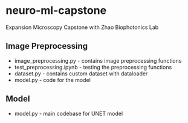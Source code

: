# neuro-ml-capstone

Expansion Microscopy Capstone with Zhao Biophotonics Lab

## Image Preprocessing
* image_preprocessing.py - contains image preprocessing functions
* test_preprocessing.ipynb - testing the preprocessing functions
* dataset.py - contains custom dataset with dataloader
* model.py - code for the model

## Model
* model.py - main codebase for UNET model
